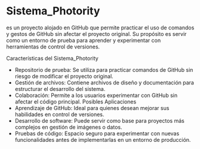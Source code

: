 # Sistema_Photority
es un proyecto alojado en GitHub que permite practicar el uso de comandos y gestos de GitHub sin afectar el proyecto original. Su propósito es servir como un entorno de prueba para aprender y experimentar con herramientas de control de versiones.

Características del Sistema_Photority
- Repositorio de prueba: Se utiliza para practicar comandos de GitHub sin riesgo de modificar el proyecto original.
- Gestión de archivos: Contiene archivos de diseño y documentación para estructurar el desarrollo del sistema.
- Colaboración: Permite a los usuarios experimentar con GitHub sin afectar el código principal.
Posibles Aplicaciones
- Aprendizaje de GitHub: Ideal para quienes desean mejorar sus habilidades en control de versiones.
- Desarrollo de software: Puede servir como base para proyectos más complejos en gestión de imágenes o datos.
- Pruebas de código: Espacio seguro para experimentar con nuevas funcionalidades antes de implementarlas en un entorno de producción.




